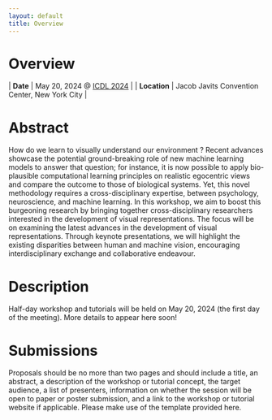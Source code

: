 ```yaml
---
layout: default
title: Overview
---
```


# Overview

| **Date** | May 20, 2024 @ [ICDL 2024](https://www.icdl.com/conferences/dir2024) |
| **Location** | Jacob Javits Convention Center, New York City |

# Abstract
 
How do we learn to visually understand our environment ? Recent advances showcase the potential ground-breaking role of new machine learning models to answer that question; for instance, it is now possible to apply bio-plausible computational learning principles on realistic egocentric views and compare the outcome to those of biological systems. Yet, this novel methodology requires a cross-disciplinary expertise, between psychology, neuroscience, and machine learning. In this workshop, we aim to boost this burgeoning research by bringing together cross-disciplinary researchers interested in the development of visual representations. The focus will be on examining the latest advances in the development of visual representations. Through keynote presentations, we will highlight the existing disparities between human and machine vision, encouraging interdisciplinary exchange and collaborative endeavour.

# Description

Half-day workshop and tutorials will be held on May 20, 2024 (the first day of the meeting). More details to appear here soon!

# Submissions

Proposals should be no more than two pages and should include a title, an abstract, a description of the workshop or tutorial concept, the target audience, a list of presenters, information on whether the session will be open to paper or poster submission, and a link to the workshop or tutorial website if applicable. Please make use of the template provided here.

